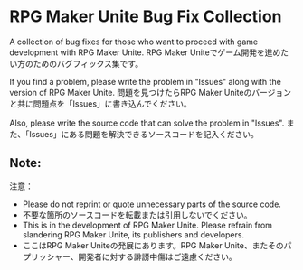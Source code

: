 # RPG Maker Unite Bug Fix Collection

A collection of bug fixes for those who want to proceed with game development with RPG Maker Unite.
RPG Maker Uniteでゲーム開発を進めたい方のためのバグフィックス集です。

If you find a problem, please write the problem in "Issues" along with the version of RPG Maker Unite.
問題を見つけたらRPG Maker Uniteのバージョンと共に問題点を「Issues」に書き込んでください。

Also, please write the source code that can solve the problem in "Issues".
また、「Issues」にある問題を解決できるソースコードを記入ください。


## Note:
注意：
- Please do not reprint or quote unnecessary parts of the source code.
- 不要な箇所のソースコードを転載または引用しないでください。
- This is in the development of RPG Maker Unite. Please refrain from slandering RPG Maker Unite, its publishers and developers.
- ここはRPG Maker Uniteの発展にあります。RPG Maker Unite、またそのパプリッシャー、開発者に対する誹謗中傷はご遠慮ください。